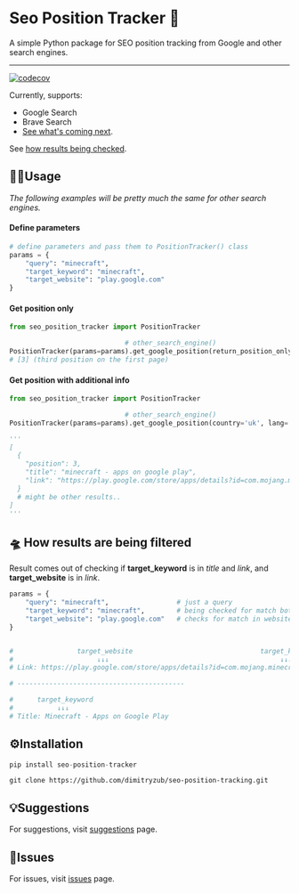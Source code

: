 # Seo Position Tracker 📡
A simple Python package for SEO position tracking from Google and other search engines.
___

[![codecov](https://codecov.io/gh/dimitryzub/seo-position-tracker/branch/main/graph/badge.svg?token=RX5P8YWEZG)](https://codecov.io/gh/dimitryzub/seo-position-tracker)


Currently, supports:
- Google Search
- Brave Search
- [See what's coming next](https://github.com/dimitryzub/seo-position-tracker/projects).

See [how results being checked](https://github.com/dimitryzub/seo-position-tracker/#-how-results-are-being-filtered).

## 🤹‍♂️Usage

_The following examples will be pretty much the same for other search engines._

#### Define parameters

```python
# define parameters and pass them to PositionTracker() class
params = {
    "query": "minecraft",
    "target_keyword": "minecraft",
    "target_website": "play.google.com"
}
```

#### Get position only

```python
from seo_position_tracker import PositionTracker

                             # other_search_engine()
PositionTracker(params=params).get_google_position(return_position_only=True)
# [3] (third position on the first page)
```

#### Get position with additional info

```python
from seo_position_tracker import PositionTracker

                             # other_search_engine()
PositionTracker(params=params).get_google_position(country='uk', lang='en') # change to what you need

'''
[
  {
    "position": 3,
    "title": "minecraft - apps on google play",
    "link": "https://play.google.com/store/apps/details?id=com.mojang.minecraftpe&hl=en_us&gl=us"
  }
  # might be other results.. 
]
'''
```

## 🛸 How results are being filtered

Result comes out of checking if **target_keyword** is in _title_ and _link_, and **target_website** is in _link_. 

```python
params = {
    "query": "minecraft",                 # just a query
    "target_keyword": "minecraft",        # being checked for match both in title and link
    "target_website": "play.google.com"   # checks for match in website URL 
}


#                target_website                                target_keyword
#                     ↓↓↓                                           ↓↓↓
# Link: https://play.google.com/store/apps/details?id=com.mojang.minecraftpe&hl=en&gl=US

# ------------------------------------------

#      target_keyword     
#           ↓↓↓
# Title: Minecraft - Apps on Google Play
```

## ⚙️Installation

```python
pip install seo-position-tracker
```

```lang-none
git clone https://github.com/dimitryzub/seo-position-tracking.git
```


## 💡Suggestions
For suggestions, visit [suggestions](https://github.com/dimitryzub/seo-position-tracking/discussions) page.

## 🔦Issues
For issues, visit [issues](https://github.com/dimitryzub/seo-position-tracking/issues) page.
